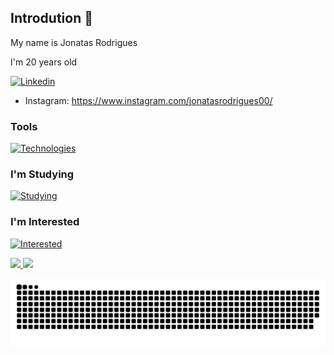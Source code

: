    
## Introdution 👋

My name is Jonatas Rodrigues

I'm 20 years old


[![Linkedin](https://skills.thijs.gg/icons?i=linkedin)](https://www.linkedin.com/in/jonatasrodriguesdamasceno/)
- Instagram: https://www.instagram.com/jonatasrodrigues00/

### Tools

[![Technologies](https://skills.thijs.gg/icons?i=vscode,git)](https://github.com/Jonatas00)

### I'm Studying
          
[![Studying](https://skills.thijs.gg/icons?i=py,lua,html,css,js)](https://github.com/Jonatas00)

### I'm Interested

[![Interested](https://skills.thijs.gg/icons?i=django,nodejs,vue,angular,react,ts)](https://github.com/Jonatas00)

<div>
<a href="https://github.com/Jonatas00">
<img height="180em" src="https://github-readme-stats.vercel.app/api/top-langs/?username=Jonatas00&layout=compact&langs_count=7&theme=dracula&count_private=true"/>
<img height="180em" src="https://github-readme-stats.vercel.app/api?username=Jonatas00&show_icons=true&theme=dracula&include_all_commits=true&count_private=true"/>
</div>

![Snake animation](https://github.com/Jonatas00/Jonatas00/blob/output/github-contribution-grid-snake.svg)

